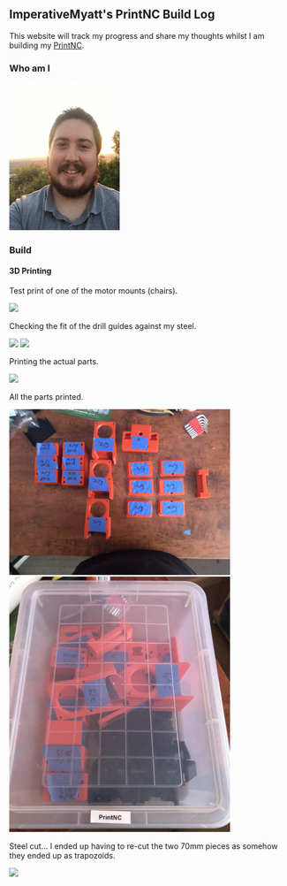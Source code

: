 ## ImperativeMyatt's PrintNC Build Log

This website will track my progress and share my thoughts whilst I am building my [PrintNC](http://threedesign.store/).

### Who am I

<img src="https://github.com/AnthonyMyatt/ImperativeMyatt-PrintNCBuild/blob/master/photos/me.jpeg?raw=true" width="200"/>

### Build

#### 3D Printing

Test print of one of the motor mounts (chairs).

<img src="https://github.com/AnthonyMyatt/ImperativeMyatt-PrintNCBuild/blob/master/photos/IMG_3979.jpeg?raw=true" width="400"/>

Checking the fit of the drill guides against my steel.

<img src="https://github.com/AnthonyMyatt/ImperativeMyatt-PrintNCBuild/blob/master/photos/IMG_3989.jpeg?raw=true" width="400"/>
<img src="https://github.com/AnthonyMyatt/ImperativeMyatt-PrintNCBuild/blob/master/photos/IMG_3990.jpeg?raw=true" width="400"/>

Printing the actual parts.

<img src="https://github.com/AnthonyMyatt/ImperativeMyatt-PrintNCBuild/blob/master/photos/IMG_4022.jpeg?raw=true" width="400"/>

All the parts printed.

<img src="https://github.com/AnthonyMyatt/ImperativeMyatt-PrintNCBuild/blob/master/photos/IMG_4093.jpeg?raw=true" width="400"/>
<img src="https://github.com/AnthonyMyatt/ImperativeMyatt-PrintNCBuild/blob/master/photos/IMG_4094.jpeg?raw=true" width="400"/>

Steel cut... I ended up having to re-cut the two 70mm pieces as somehow they ended up as trapozoids.

<img src="https://github.com/AnthonyMyatt/ImperativeMyatt-PrintNCBuild/blob/master/photos/IMG_4095.jpeg?raw=true" width="400"/>
